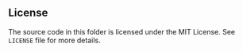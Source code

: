 ## License
The source code in this folder is licensed under the MIT License. See `LICENSE` file for more details.
